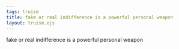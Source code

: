 ```yaml
---
tags: truism
title: fake or real indifference is a powerful personal weapon
layout: truism.ejs
---
```


fake or real indifference is a powerful personal weapon